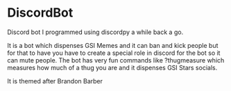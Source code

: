# DiscordBot
Discord bot I programmed using discordpy a while back a go.

It is a bot which dispenses GSI Memes and it can ban and kick people but for  that to have you have to create a special role in discord for the bot so it can mute people. The bot has very fun commands like ?thugmeasure which measures how much of a thug you are and it dispenses GSI Stars socials.

It is themed after Brandon Barber
